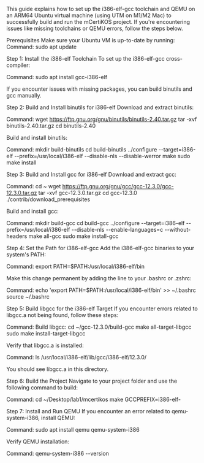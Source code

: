 This guide explains how to set up the i386-elf-gcc toolchain and QEMU on an ARM64 Ubuntu virtual machine (using UTM on M1/M2 Mac) to successfully build and run the mCertiKOS project. If you're encountering issues like missing toolchains or QEMU errors, follow the steps below.

Prerequisites
Make sure your Ubuntu VM is up-to-date by running:
Command:
sudo apt update

Step 1: Install the i386-elf Toolchain
To set up the i386-elf-gcc cross-compiler:

Command:
sudo apt install gcc-i386-elf

If you encounter issues with missing packages, you can build binutils and gcc manually.

Step 2: Build and Install binutils for i386-elf
Download and extract binutils:

Command:
wget https://ftp.gnu.org/gnu/binutils/binutils-2.40.tar.gz
tar -xvf binutils-2.40.tar.gz
cd binutils-2.40

Build and install binutils:

Command:
mkdir build-binutils
cd build-binutils
../configure --target=i386-elf --prefix=/usr/local/i386-elf --disable-nls --disable-werror
make
sudo make install

Step 3: Build and Install gcc for i386-elf
Download and extract gcc:

Command:
cd ~
wget https://ftp.gnu.org/gnu/gcc/gcc-12.3.0/gcc-12.3.0.tar.gz
tar -xvf gcc-12.3.0.tar.gz
cd gcc-12.3.0
./contrib/download_prerequisites

Build and install gcc:

Command:
mkdir build-gcc
cd build-gcc
../configure --target=i386-elf --prefix=/usr/local/i386-elf --disable-nls --enable-languages=c --without-headers
make all-gcc
sudo make install-gcc

Step 4: Set the Path for i386-elf-gcc
Add the i386-elf-gcc binaries to your system's PATH:

Command:
export PATH=$PATH:/usr/local/i386-elf/bin

Make this change permanent by adding the line to your .bashrc or .zshrc:

Command:
echo 'export PATH=$PATH:/usr/local/i386-elf/bin' >> ~/.bashrc
source ~/.bashrc

Step 5: Build libgcc for the i386-elf Target
If you encounter errors related to libgcc.a not being found, follow these steps:

Command:
Build libgcc:
cd ~/gcc-12.3.0/build-gcc
make all-target-libgcc
sudo make install-target-libgcc

Verify that libgcc.a is installed:

Command:
ls /usr/local/i386-elf/lib/gcc/i386-elf/12.3.0/

You should see libgcc.a in this directory.

Step 6: Build the Project
Navigate to your project folder and use the following command to build:

Command:
cd ~/Desktop/lab1/mcertikos
make GCCPREFIX=i386-elf-

Step 7: Install and Run QEMU
If you encounter an error related to qemu-system-i386, install QEMU:

Command:
sudo apt install qemu qemu-system-i386

Verify QEMU installation:

Command:
qemu-system-i386 --version
